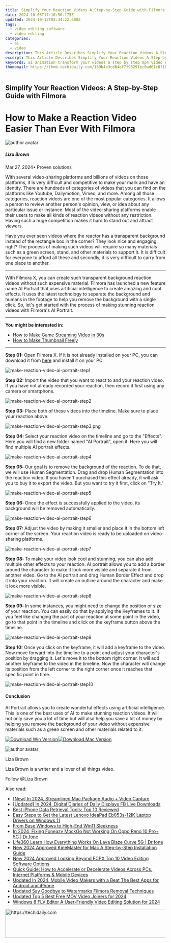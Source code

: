 ```yaml
---
title: Simplify Your Reaction Videos A Step-by-Step Guide with Filmora for 2024
date: 2024-10-05T17:10:56.175Z
updated: 2024-10-12T02:44:22.600Z
tags: 
  - video editing software
  - video editing
categories: 
  - ai
  - video
description: This Article Describes Simplify Your Reaction Videos A Step-by-Step Guide with Filmora for 2024
excerpt: This Article Describes Simplify Your Reaction Videos A Step-by-Step Guide with Filmora for 2024
keywords: ai animation transform your videos a step by step mp4 video editing guide for mac and windows,simplify your reaction videos a step by step guide with filmora,optimize your facebook videos a step by step aspect ratio guide,ai animation simplify your reaction videos a step by step guide with filmora,ai animation reshape your videos a step by step guide,transform your videos with slow motion a free guide to filmora,simplify your reaction video creation a step by step guide with filmora
thumbnail: https://thmb.techidaily.com/189b4e3cd84ef7f9829fec0ad61c8f163a696d8c84a7394663cf2c5a8a40dbef.jpg
---
```


## Simplify Your Reaction Videos: A Step-by-Step Guide with Filmora

# How to Make a Reaction Video Easier Than Ever With Filmora

![author avatar](https://lh5.googleusercontent.com/-AIMmjowaFs4/AAAAAAAAAAI/AAAAAAAAABc/Y5UmwDaI7HU/s250-c-k/photo.jpg)

##### Liza Brown

 Mar 27, 2024• Proven solutions

With several video-sharing platforms and billions of videos on those platforms, it is very difficult and competitive to make your mark and have an identity. There are hundreds of categories of videos that you can find on the platforms like Youtube, Dailymotion, Vimeo, and more. Among all those categories, reaction videos are one of the most popular categories. It allows a person to review another person's opinion, view, or idea about any particular issue or instance. Most of the video-sharing platforms enable their users to make all kinds of reaction videos without any restriction. Having such a huge competition makes it hard to stand out and attract viewers.

Have you ever seen videos where the reactor has a transparent background instead of the rectangle box in the corner? They look nice and engaging, right? The process of making such videos will require so many materials such as a green screen, stand, and other materials to support it. It is difficult for everyone to afford all these and secondly, it is very difficult to carry from one place to another.

---

With Filmora X, you can create such transparent background reaction videos without such expensive material. Filmora has launched a new feature name AI Portrait that uses artificial intelligence to create amazing and cool effects. It uses the latest technology to separate the background and humans in the footage to help you remove the background with a single click. So, let's get started with the process of making stunning reaction videos with Filmora's AI Portrait.

---

**You might be interested in:**

* [How to Make Game Streaming Video in 30s](https://tools.techidaily.com/wondershare/filmora/download/)
* [How to Make Thumbnail Freely](https://tools.techidaily.com/wondershare/filmora/download/)

---

**Step 01:** Open Filmora X. If it is not already installed on your PC, you can download it from [here](https://tools.techidaily.com/wondershare/filmora/download/) and install it on your PC.

![make-reaction-video-ai-portrait-step1](https://images.wondershare.com/filmora/article-images/make-reaction-video-ai-portrait-step1.png)

**Step 02:** Import the video that you want to react to and your reaction video. If you have not already recorded your reaction, then record it first using any camera or smartphone.

![make-reaction-video-ai-portrait-step2](https://images.wondershare.com/filmora/article-images/make-reaction-video-ai-portrait-step2.png)

**Step 03:** Place both of these videos into the timeline. Make sure to place your reaction above.

![make-reaction-video-ai-portrait-step3.png](https://images.wondershare.com/filmora/article-images/make-reaction-video-ai-portrait-step3.png)

**Step 04:** Select your reaction video on the timeline and go to the "Effects". Here you will find a new folder named "AI Portrait", open it. Here you will find multiple AI portrait effects.

![make-reaction-video-ai-portrait-step4](https://images.wondershare.com/filmora/article-images/make-reaction-video-ai-portrait-step4.png)

**Step 05:** Our goal is to remove the background of the reaction. To do that, we will use Human Segmentation. Drag and drop Human Segmentation into the reaction video. If you haven't purchased this effect already, it will ask you to buy it to export the video. But you want to try it first, click on "Try It."

![make-reaction-video-ai-portrait-step5](https://images.wondershare.com/filmora/article-images/make-reaction-video-ai-portrait-step5.png)

**Step 06:** Once the effect is successfully applied to the video, its background will be removed automatically.

![make-reaction-video-ai-portrait-step6](https://images.wondershare.com/filmora/article-images/make-reaction-video-ai-portrait-step6.png)

**Step 07:** Adjust the video by making it smaller and place it in the bottom left corner of the screen. Your reaction video is ready to be uploaded on video-sharing platforms.

![make-reaction-video-ai-portrait-step7](https://images.wondershare.com/filmora/article-images/make-reaction-video-ai-portrait-step7.png)

**Step 08:** To make your video look cool and stunning, you can also add multiple other effects to your reaction. AI portrait allows you to add a border around the character to make it look more visible and separate it from another video. Go to the AI portrait and drag Human Border Effect and drop it into your reaction. It will create an outline around the character and make it look more visible.

![make-reaction-video-ai-portrait-step8](https://images.wondershare.com/filmora/article-images/make-reaction-video-ai-portrait-step8.png)

**Step 09:** In some instances, you might need to change the position or size of your reaction. You can easily do that by applying the Keyframes to it. If you feel like changing the part of your reaction at some point in the video, go to that point in the timeline and click on the keyframe button above the timeline.

![make-reaction-video-ai-portrait-step9](https://images.wondershare.com/filmora/article-images/make-reaction-video-ai-portrait-step9.png)

**Step 10:** Once you click on the keyframe, it will add a keyframe to the video. Now move forward into the timeline to a point and adjust your character's position by dragging it. Let's move it to the bottom right corner. It will add another keyframe to the video in the timeline. Now the character will change its position from the left corner to the right corner once it reaches that specific point in time.

![make-reaction-video-ai-portrait-step10](https://images.wondershare.com/filmora/article-images/make-reaction-video-ai-portrait-step10.png)

#### Conclusion

AI Portrait allows you to create wonderful effects using artificial intelligence. This is one of the best uses of AI to make stunning reaction videos. It will not only save you a lot of time but will also help you save a lot of money by helping you remove the background of your video without expensive materials such as a green screen and other materials related to it.

[![Download Win Version](https://images.wondershare.com/filmora/guide/download-btn-win.jpg)](https://tools.techidaily.com/wondershare/filmora/download/)[![Download Mac Version](https://images.wondershare.com/filmora/guide/download-btn-mac.jpg)](https://tools.techidaily.com/wondershare/filmora/download/)

![author avatar](https://lh5.googleusercontent.com/-AIMmjowaFs4/AAAAAAAAAAI/AAAAAAAAABc/Y5UmwDaI7HU/s250-c-k/photo.jpg)

Liza Brown

Liza Brown is a writer and a lover of all things video.

Follow @Liza Brown

<ins class="adsbygoogle"
      style="display:block"
      data-ad-client="ca-pub-7571918770474297"
      data-ad-slot="8358498916"
      data-ad-format="auto"
      data-full-width-responsive="true"></ins>

<span class="atpl-alsoreadstyle">Also read:</span>
<div><ul>
<li><a href="https://screen-mirroring-recording.techidaily.com/new-in-2024-streamlined-mac-package-audio-plus-video-capture/"><u>[New] In 2024, Streamlined Mac Package Audio + Video Capture</u></a></li>
<li><a href="https://facebook-videos.techidaily.com/updated-in-2024-digital-diaries-of-daily-displays-fb-live-downloads/"><u>[Updated] In 2024, Digital Diaries of Daily Displays FB Live Downloads</u></a></li>
<li><a href="https://os-tips.techidaily.com/best-iphone-data-retrieval-tools-top-10-reviewed/"><u>Best iPhone Data Retrieval Tools: Top 10 Reviewed</u></a></li>
<li><a href="https://win-dash.techidaily.com/easy-steps-to-get-the-latest-lenovo-ideapad-eb053s-12ik-laptop-drivers-on-windows-11/"><u>Easy Steps to Get the Latest Lenovo IdeaPad Eb053s-12IK Laptop Drivers on Windows 11</u></a></li>
<li><a href="https://extra-information.techidaily.com/from-base-windows-to-high-end-win11-sleekness/"><u>From Base Windows to High-End Win11 Sleekness</u></a></li>
<li><a href="https://review-topics.techidaily.com/in-2024-fixing-foneazy-mockgo-not-working-on-oppo-reno-10-proplus-5g-drfone-by-drfone-virtual-android/"><u>In 2024, Fixing Foneazy MockGo Not Working On Oppo Reno 10 Pro+ 5G | Dr.fone</u></a></li>
<li><a href="https://fake-location.techidaily.com/life360-learn-how-everything-works-on-lava-blaze-curve-5g-drfone-by-drfone-virtual-android/"><u>Life360 Learn How Everything Works On Lava Blaze Curve 5G | Dr.fone</u></a></li>
<li><a href="https://video-ai-editor.techidaily.com/new-2024-approved-kinemaster-for-mac-a-step-by-step-installation-guide/"><u>New 2024 Approved KineMaster for Mac A Step-by-Step Installation Guide</u></a></li>
<li><a href="https://video-ai-editor.techidaily.com/new-2024-approved-looking-beyond-fcpx-top-10-video-editing-software-options/"><u>New 2024 Approved Looking Beyond FCPX Top 10 Video Editing Software Options</u></a></li>
<li><a href="https://some-knowledge.techidaily.com/quick-guide-how-to-accelerate-or-decelerate-videos-across-pcs-internet-platforms-and-mobile-devices/"><u>Quick Guide: How to Accelerate or Decelerate Videos Across PCs, Internet Platforms & Mobile Devices</u></a></li>
<li><a href="https://video-ai-editor.techidaily.com/updated-in-2024-mobile-video-makers-with-a-beat-the-best-apps-for-android-and-iphone/"><u>Updated In 2024, Mobile Video Makers with a Beat The Best Apps for Android and iPhone</u></a></li>
<li><a href="https://video-ai-editor.techidaily.com/updated-say-goodbye-to-watermarks-filmora-removal-techniques/"><u>Updated Say Goodbye to Watermarks Filmora Removal Techniques</u></a></li>
<li><a href="https://video-ai-editor.techidaily.com/updated-top-5-best-free-mov-video-joiners-for-2024/"><u>Updated Top 5 Best Free MOV Video Joiners for 2024</u></a></li>
<li><a href="https://video-ai-editor.techidaily.com/windows-8-flv-editor-a-user-friendly-video-editing-solution-for-2024/"><u>Windows 8 FLV Editor A User-Friendly Video Editing Solution for 2024</u></a></li>
</ul></div>

<!-- affiliate ads begin -->
<a href="https://appsumo.8odi.net/c/5597632/2100537/7443" target="_top" id="2100537">
  <img src="//a.impactradius-go.com/display-ad/7443-2100537" border="0" alt="https://techidaily.com" width="728" height="90"/>
</a>
<img height="0" width="0" src="https://appsumo.8odi.net/i/5597632/2100537/7443" style="position:absolute;visibility:hidden;" border="0" />
<!-- affiliate ads end -->

